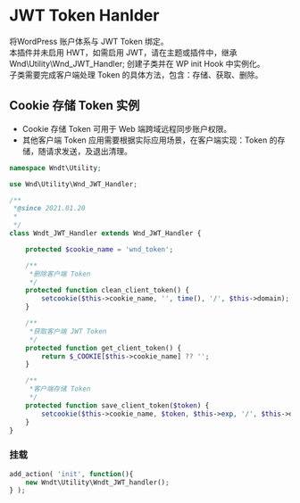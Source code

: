 # JWT Token Hanlder
将WordPress 账户体系与 JWT Token 绑定。<br/>
本插件并未启用 HWT，如需启用 JWT，请在主题或插件中，继承 Wnd\Utility\Wnd_JWT_Handler; 创建子类并在 WP init Hook 中实例化。<br/>
子类需要完成客户端处理 Token 的具体方法，包含：存储、获取、删除。<br/>

## Cookie 存储 Token 实例
- Cookie 存储 Token 可用于 Web 端跨域远程同步账户权限。
- 其他客户端 Token 应用需要根据实际应用场景，在客户端实现：Token 的存储，随请求发送，及退出清理。
```php
namespace Wndt\Utility;

use Wnd\Utility\Wnd_JWT_Handler;

/**
 *@since 2021.01.20
 *
 */
class Wndt_JWT_Handler extends Wnd_JWT_Handler {

	protected $cookie_name = 'wnd_token';

	/**
	 *删除客户端 Token
	 */
	protected function clean_client_token() {
		setcookie($this->cookie_name, '', time(), '/', $this->domain);
	}

	/**
	 *获取客户端 JWT Token
	 */
	protected function get_client_token() {
		return $_COOKIE[$this->cookie_name] ?? '';
	}

	/**
	 *客户端存储 Token
	 */
	protected function save_client_token($token) {
		setcookie($this->cookie_name, $token, $this->exp, '/', $this->domain);
	}
}
```

### 挂载
```php
add_action( 'init', function(){
	new Wndt\Utility\Wndt_JWT_handler();
} );
```

